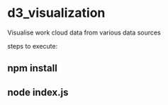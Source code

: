# d3_visualization
Visualise work cloud data from various data sources


steps to execute:
## npm install
## node index.js
